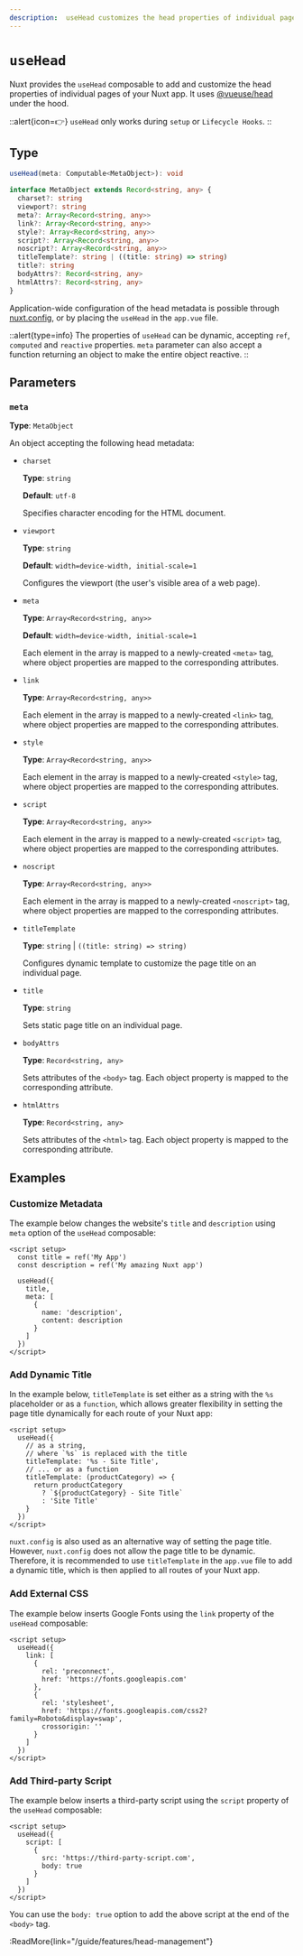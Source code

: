 ```yaml
---
description:  useHead customizes the head properties of individual pages of your Nuxt app.
---
```


# `useHead`

Nuxt provides the `useHead` composable to add and customize the head properties of individual pages of your Nuxt app. It uses [@vueuse/head](https://github.com/vueuse/head) under the hood.

::alert{icon=👉}
`useHead` only works during `setup` or `Lifecycle Hooks`.
::

## Type

```ts
useHead(meta: Computable<MetaObject>): void

interface MetaObject extends Record<string, any> {
  charset?: string
  viewport?: string
  meta?: Array<Record<string, any>>
  link?: Array<Record<string, any>>
  style?: Array<Record<string, any>>
  script?: Array<Record<string, any>>
  noscript?: Array<Record<string, any>>
  titleTemplate?: string | ((title: string) => string)
  title?: string
  bodyAttrs?: Record<string, any>
  htmlAttrs?: Record<string, any>
}
```

Application-wide configuration of the head metadata is possible through [nuxt.config](/api/configuration/nuxt.config#head), or by placing the `useHead` in the `app.vue` file.

::alert{type=info}
The properties of `useHead` can be dynamic, accepting `ref`, `computed` and `reactive` properties. `meta` parameter can also accept a function returning an object to make the entire object reactive.
::

## Parameters

### `meta`

**Type**: `MetaObject`

An object accepting the following head metadata:

- `charset`

  **Type**: `string`

  **Default**: `utf-8`

  Specifies character encoding for the HTML document.

- `viewport`

  **Type**: `string`

  **Default**: `width=device-width, initial-scale=1`

  Configures the viewport (the user's visible area of a web page).

- `meta`

  **Type**: `Array<Record<string, any>>`

  **Default**: `width=device-width, initial-scale=1`

  Each element in the array is mapped to a newly-created `<meta>` tag, where object properties are mapped to the corresponding attributes.

- `link`

  **Type**: `Array<Record<string, any>>`

  Each element in the array is mapped to a newly-created `<link>` tag, where object properties are mapped to the corresponding attributes.

- `style`

  **Type**: `Array<Record<string, any>>`

  Each element in the array is mapped to a newly-created `<style>` tag, where object properties are mapped to the corresponding attributes.

- `script`

  **Type**: `Array<Record<string, any>>`

  Each element in the array is mapped to a newly-created `<script>` tag, where object properties are mapped to the corresponding attributes.

- `noscript`

  **Type**: `Array<Record<string, any>>`

  Each element in the array is mapped to a newly-created `<noscript>` tag, where object properties are mapped to the corresponding attributes.

- `titleTemplate`

  **Type**: `string` | `((title: string) => string)`

  Configures dynamic template to customize the page title on an individual page.

- `title`

  **Type**: `string`

  Sets static page title on an individual page.

- `bodyAttrs`

  **Type**: `Record<string, any>`

  Sets attributes of the `<body>` tag. Each object property is mapped to the corresponding attribute.

- `htmlAttrs`

  **Type**: `Record<string, any>`

  Sets attributes of the `<html>` tag. Each object property is mapped to the corresponding attribute.

## Examples

### Customize Metadata

The example below changes the website's `title` and `description` using `meta` option of the `useHead` composable:

```vue
<script setup>
  const title = ref('My App')
  const description = ref('My amazing Nuxt app')

  useHead({
    title,
    meta: [
      {
        name: 'description',
        content: description
      }
    ]
  })
</script>
```

### Add Dynamic Title

In the example below, `titleTemplate` is set either as a string with the `%s` placeholder or as a `function`, which allows greater flexibility in setting the page title dynamically for each route of your Nuxt app:

```vue [app.vue]
<script setup>
  useHead({
    // as a string,
    // where `%s` is replaced with the title
    titleTemplate: '%s - Site Title',
    // ... or as a function 
    titleTemplate: (productCategory) => {
      return productCategory
        ? `${productCategory} - Site Title`
        : 'Site Title'
    }
  })
</script>
```

`nuxt.config` is also used as an alternative way of setting the page title. However, `nuxt.config` does not allow the page title to be dynamic. Therefore, it is recommended to use `titleTemplate` in the `app.vue` file to add a dynamic title, which is then applied to all routes of your Nuxt app.

### Add External CSS

The example below inserts Google Fonts using the `link` property of the `useHead` composable:

```vue
<script setup>  
  useHead({
    link: [
      { 
        rel: 'preconnect', 
        href: 'https://fonts.googleapis.com'
      },
      { 
        rel: 'stylesheet', 
        href: 'https://fonts.googleapis.com/css2?family=Roboto&display=swap', 
        crossorigin: '' 
      }
    ]
  })
</script>
```

### Add Third-party Script

The example below inserts a third-party script using the `script` property of the `useHead` composable:

```vue
<script setup>
  useHead({
    script: [
      {
        src: 'https://third-party-script.com',
        body: true
      }
    ]
  })
</script>
```

You can use the `body: true` option to add the above script at the end of the `<body>` tag.

:ReadMore{link="/guide/features/head-management"}
